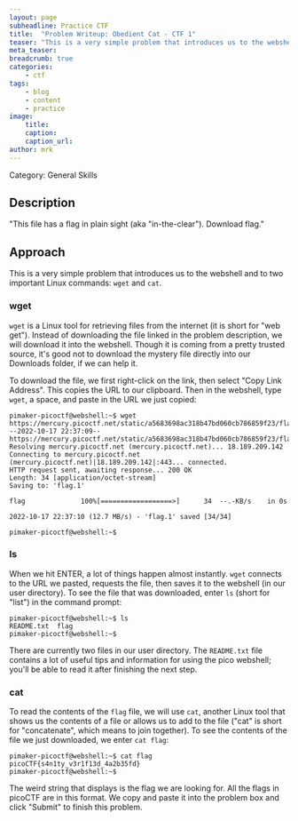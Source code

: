 ```yaml
---
layout: page
subheadline: Practice CTF
title:  "Problem Writeup: Obedient Cat - CTF 1"
teaser: "This is a very simple problem that introduces us to the webshell and to two important Linux commands:  `wget` and `cat`."
meta_teaser: 
breadcrumb: true
categories:
    - ctf
tags:
    - blog
    - content
    - practice
image:
    title: 
    caption: 
    caption_url: 
author: mrk
---
```


Category: General Skills

## Description

"This file has a flag in plain sight (aka "in-the-clear"). Download flag."

## Approach

This is a very simple problem that introduces us to the webshell and to two important Linux commands:  `wget` and `cat`.

### wget

`wget` is a Linux tool for retrieving files from the internet (it is short for "web get"). Instead of downloading the file linked in the problem description, we will download it into the webshell. Though it is coming from a pretty trusted source, it's good not to download the mystery file directly into our Downloads folder, if we can help it.

To download the file, we first right-click on the link, then select "Copy Link Address". This copies the URL to our clipboard. Then in the webshell, type `wget`, a space, and paste in the URL we just copied:

```
pimaker-picoctf@webshell:~$ wget https://mercury.picoctf.net/static/a5683698ac318b47bd060cb786859f23/flag
--2022-10-17 22:37:09--  https://mercury.picoctf.net/static/a5683698ac318b47bd060cb786859f23/flag
Resolving mercury.picoctf.net (mercury.picoctf.net)... 18.189.209.142
Connecting to mercury.picoctf.net (mercury.picoctf.net)|18.189.209.142|:443... connected.
HTTP request sent, awaiting response... 200 OK
Length: 34 [application/octet-stream]
Saving to: 'flag.1'

flag              100%[==================>]      34  --.-KB/s    in 0s      

2022-10-17 22:37:10 (12.7 MB/s) - 'flag.1' saved [34/34]

pimaker-picoctf@webshell:~$ 
```

### ls

When we hit ENTER, a lot of things happen almost instantly. `wget` connects to the URL we pasted, requests the file, then saves it to the webshell (in our user directory). To see the file that was downloaded, enter `ls` (short for "list") in the command prompt:

```
pimaker-picoctf@webshell:~$ ls
README.txt  flag
pimaker-picoctf@webshell:~$ 
```

There are currently two files in our user directory. The `README.txt` file contains a lot of useful tips and information for using the pico webshell; you'll be able to read it after finishing the next step.

### cat

To read the contents of the `flag` file, we will use `cat`, another Linux tool that shows us the contents of a file or allows us to add to the file ("cat" is short for "concatenate", which means to join together). To see the contents of the file we just downloaded, we enter `cat flag`:

```
pimaker-picoctf@webshell:~$ cat flag
picoCTF{s4n1ty_v3r1f13d_4a2b35fd}
pimaker-picoctf@webshell:~$ 
```

The weird string that displays is the flag we are looking for. All the flags in picoCTF are in this format. We copy and paste it into the problem box and click "Submit" to finish this problem.
